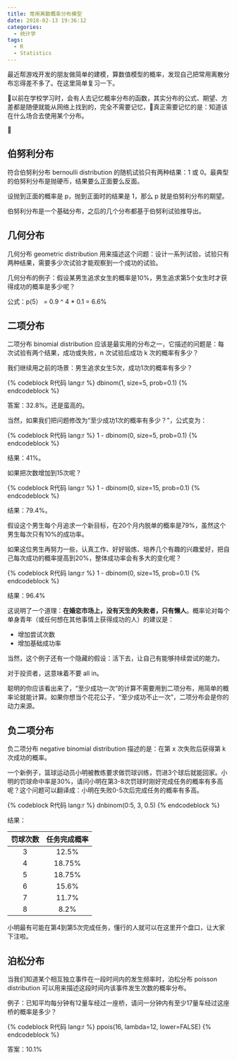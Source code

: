 ```yaml
---
title: 常用离散概率分布模型
date: 2018-02-13 19:36:12
categories:
  - 统计学
tags:
  - R
  - Statistics
---
```


最近帮游戏开发的朋友做简单的建模，算数值模型的概率，发现自己把常用离散分布忘得差不多了。在这里简单复习一下。

以前在学校学习时，会有人去记忆概率分布的函数，其实分布的公式、期望、方差都是随便就能从网络上找到的，完全不需要记忆，真正需要记忆的是：知道该在什么场合去使用某个分布。

<!-- more -->

## 伯努利分布 

符合伯努利分布  bernoulli distribution 的随机试验只有两种结果：1 或 0。最典型的伯努利分布是抛硬币，结果要么正面要么反面。

设抛到正面的概率是 p，抛到正面时的结果是 1，那么 p 就是伯努利分布的期望。

伯努利分布是一个基础分布，之后的几个分布都基于伯努利试验推导出。

## 几何分布

几何分布 geometric distribution 用来描述这个问题：设计一系列试验，试验只有两种结果，需要多少次试验才能观察到一个成功的试验。

几何分布的例子：假设某男生追求女生的概率是10%，男生追求第5个女生时才获得成功的概率是多少呢？

公式：p(5） = 0.9 ^ 4 * 0.1 = 6.6%

## 二项分布 

二项分布 binomial distribution 应该是最实用的分布之一，它描述的问题是：每次试验有两个结果，成功或失败，n 次试验后成功 k 次的概率有多少？

我们继续用之前的场景：男生追求女生5次，成功1次的概率有多少？

{% codeblock R代码 lang:r %}
dbinom(1, size=5, prob=0.1) 
{% endcodeblock %}

答案：32.8%。还是蛮高的。

当然，如果我们把问题修改为“至少成功1次的概率有多少？”，公式变为：

{% codeblock R代码 lang:r %}
1 - dbinom(0, size=5, prob=0.1) 
{% endcodeblock %}

结果：41%。

如果把次数增加到15次呢？

{% codeblock R代码 lang:r %}
1 - dbinom(0, size=15, prob=0.1) 
{% endcodeblock %}

结果：79.4%。

假设这个男生每个月追求一个新目标，在20个月内脱单的概率是79%，虽然这个男生每次只有10%的成功率。

如果这位男生再努力一些，认真工作、好好锻炼、培养几个有趣的兴趣爱好，把自己每次成功的概率提高到20%，整体成功率会有多大的变化呢？

{% codeblock R代码 lang:r %}
1 - dbinom(0, size=15, prob=0.1) 
{% endcodeblock %}

结果：96.4%

这说明了一个道理：**在婚恋市场上，没有天生的失败者，只有懒人**。概率论对每个单身青年（或任何想在其他事情上获得成功的人）的建议是：
- 增加尝试次数
- 增加基础成功率

当然，这个例子还有一个隐藏的假设：活下去，让自己有能够持续尝试的能力。

对于投资者，这意味着不要 all in。

聪明的你应该看出来了，“至少成功一次”的计算不需要用到二项分布，用简单的概率论就能计算。如果你想当个花花公子，“至少成功不止一次”，二项分布会是你的动力来源。

## 负二项分布

负二项分布  negative binomial distribution 描述的是：在第 x 次失败后获得第 k 次成功的概率。

一个新例子，篮球运动员小明被教练要求做罚球训练，罚进3个球后就能回家。小明的罚球命中率是30%，请问小明在第3-8次罚球时刚好完成任务的概率有多高呢？这个问题可以翻译成：小明在失败0-5次后完成任务的概率有多高。

{% codeblock R代码 lang:r %}
dnbinom(0:5, 3, 0.5)
{% endcodeblock %}

结果：

| 罚球次数 | 任务完成概率 | 
|:-----:|:--------:|
|   3   |    12.5%    | 
|   4   |   18.75%    | 
|   5   |   18.75%   |
|   6   |   15.6%    |
|   7   |   11.7%   |
|   8   |   8.2%   |

小明最有可能在第4到第5次完成任务，懂行的人就可以在这里开个盘口，让大家下注啦。

## 泊松分布 

当我们知道某个相互独立事件在一段时间内的发生频率时，泊松分布 poisson distribution 可以用来描述这段时间内该事件发生次数的概率分布。

例子：已知平均每分钟有12量车经过一座桥，请问一分钟内有至少17量车经过这座桥的概率是多少？

{% codeblock R代码 lang:r %}
ppois(16, lambda=12, lower=FALSE) 
{% endcodeblock %}

答案：10.1%
